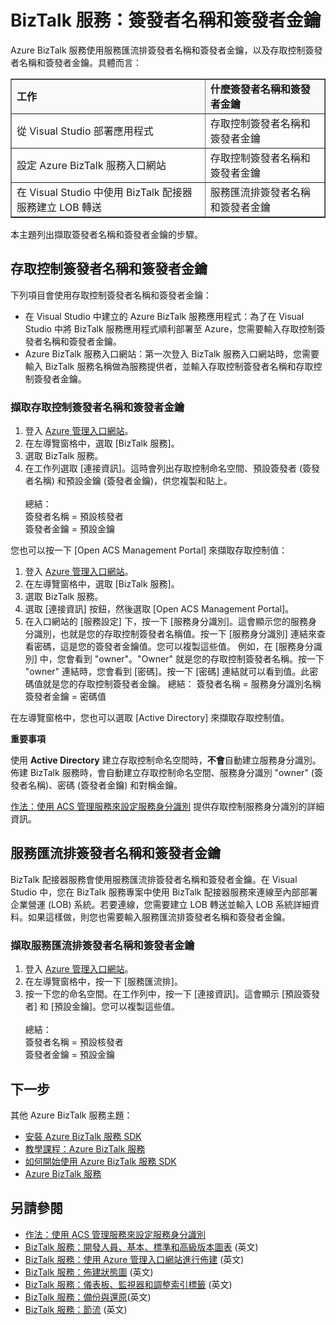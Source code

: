 <properties linkid="manage-services-biztalk-services-issuer-name-issuer-key" urlDisplayName="Issuer name and issuer key" pageTitle="Issuer Name and Issuer Key in BizTalk Services | Azure" metaKeywords="BizTalk Services, BizTalk, issuer name, issuer key, Azure" description="Learn how to retrieve Issuer Name and Issuer Key for either Service Bus or Access Control (ACS) in BizTalk Services." metaCanonical="" services="biztalk-services" documentationCenter="" title="BizTalk Services: Issuer Name and Issuer Key" authors="mandia" solutions="" manager="dwrede" editor="susanjo" />

<tags ms.service="biztalk-services" ms.workload="integration" ms.tgt_pltfrm="na" ms.devlang="na" ms.topic="article" ms.date="09/10/2014" ms.author="mandia" />

# BizTalk 服務：簽發者名稱和簽發者金鑰

Azure BizTalk 服務使用服務匯流排簽發者名稱和簽發者金鑰，以及存取控制簽發者名稱和簽發者金鑰。具體而言：

<table border="1">
<tr bgcolor="FAF9F9">
<td><strong>工作</strong></td>
<td><strong>什麼簽發者名稱和簽發者金鑰</strong></td>
</tr>
<tr>
<td>從 Visual Studio 部署應用程式</td>
<td>存取控制簽發者名稱和簽發者金鑰</td>
</tr>
<tr>
<td>設定 Azure BizTalk 服務入口網站</td>
<td>存取控制簽發者名稱和簽發者金鑰</td>
</tr>
<tr>
<td>在 Visual Studio 中使用 BizTalk 配接器服務建立 LOB 轉送</td>
<td>服務匯流排簽發者名稱和簽發者金鑰</td>
</tr>
</table>

本主題列出擷取簽發者名稱和簽發者金鑰的步驟。

## 存取控制簽發者名稱和簽發者金鑰

下列項目會使用存取控制簽發者名稱和簽發者金鑰：

-   在 Visual Studio 中建立的 Azure BizTalk 服務應用程式：為了在 Visual Studio 中將 BizTalk 服務應用程式順利部署至 Azure，您需要輸入存取控制簽發者名稱和簽發者金鑰。
-   Azure BizTalk 服務入口網站：第一次登入 BizTalk 服務入口網站時，您需要輸入 BizTalk 服務名稱做為服務提供者，並輸入存取控制簽發者名稱和存取控制簽發者金鑰。

### 擷取存取控制簽發者名稱和簽發者金鑰

1.  登入 [Azure 管理入口網站][Azure 管理入口網站]。
2.  在左導覽窗格中，選取 [BizTalk 服務]。
3.  選取 BizTalk 服務。
4.  在工作列選取 [連接資訊]。這時會列出存取控制命名空間、預設簽發者 (簽發者名稱) 和預設金鑰 (簽發者金鑰)，供您複製和貼上。<br/><br/>
    總結：<br/>
    簽發者名稱 = 預設核發者<br/>
    簽發者金鑰 = 預設金鑰

您也可以按一下 [Open ACS Management Portal] 來擷取存取控制值：

1.  登入 [Azure 管理入口網站][Azure 管理入口網站]。
2.  在左導覽窗格中，選取 [BizTalk 服務]。
3.  選取 BizTalk 服務。
4.  選取 [連接資訊] 按鈕，然後選取 [Open ACS Management Portal]。
5.  在入口網站的 [服務設定] 下，按一下 [服務身分識別]。這會顯示您的服務身分識別，也就是您的存取控制簽發者名稱值。按一下 [服務身分識別] 連結來查看密碼，這是您的簽發者金鑰值。您可以複製這些值。
    例如，在 [服務身分識別] 中，您會看到 "owner"。"Owner" 就是您的存取控制簽發者名稱。按一下 "owner" 連結時，您會看到 [密碼]。按一下 [密碼] 連結就可以看到值。此密碼值就是您的存取控制簽發者金鑰。
    總結：
    簽發者名稱 = 服務身分識別名稱
    簽發者金鑰 = 密碼值

在左導覽窗格中，您也可以選取 [Active Directory] 來擷取存取控制值。

<div class="dev-callout"> 
<b>重要事項</b> 
<p>使用 <strong>Active Directory</strong> 建立存取控制命名空間時，<strong>不會</strong>自動建立服務身分識別。佈建 BizTalk 服務時，會自動建立存取控制命名空間、服務身分識別 &quot;owner&quot; (簽發者名稱)、密碼 (簽發者金鑰) 和對稱金鑰。</p> 
<p><a href="http://go.microsoft.com/fwlink/p/?LinkID=303942">作法：使用 ACS 管理服務來設定服務身分識別</a> 提供存取控制服務身分識別的詳細資訊。</p>
</div>

## 服務匯流排簽發者名稱和簽發者金鑰

BizTalk 配接器服務會使用服務匯流排簽發者名稱和簽發者金鑰。在 Visual Studio 中，您在 BizTalk 服務專案中使用 BizTalk 配接器服務來連線至內部部署企業營運 (LOB) 系統。若要連線，您需要建立 LOB 轉送並輸入 LOB 系統詳細資料。如果這樣做，則您也需要輸入服務匯流排簽發者名稱和簽發者金鑰。

### 擷取服務匯流排簽發者名稱和簽發者金鑰

1.  登入 [Azure 管理入口網站][Azure 管理入口網站]。
2.  在左導覽窗格中，按一下 [服務匯流排]。
3.  按一下您的命名空間。在工作列中，按一下 [連接資訊]。這會顯示 [預設簽發者] 和 [預設金鑰]。您可以複製這些值。<br /><br />
    總結：<br />
    簽發者名稱 = 預設核發者<br />
    簽發者金鑰 = 預設金鑰

## 下一步

其他 Azure BizTalk 服務主題：

-   [安裝 Azure BizTalk 服務 SDK][安裝 Azure BizTalk 服務 SDK]
-   [教學課程：Azure BizTalk 服務][教學課程：Azure BizTalk 服務]
-   [如何開始使用 Azure BizTalk 服務 SDK][如何開始使用 Azure BizTalk 服務 SDK]
-   [Azure BizTalk 服務][Azure BizTalk 服務]

## 另請參閱

-   [作法：使用 ACS 管理服務來設定服務身分識別][作法：使用 ACS 管理服務來設定服務身分識別]
-   [BizTalk 服務：開發人員、基本、標準和高級版本圖表][BizTalk 服務：開發人員、基本、標準和高級版本圖表]
     (英文)
-   [BizTalk 服務：使用 Azure 管理入口網站進行佈建][BizTalk 服務：使用 Azure 管理入口網站進行佈建]
     (英文)
-   [BizTalk 服務：佈建狀態圖][BizTalk 服務：佈建狀態圖]
     (英文)
-   [BizTalk 服務：儀表板、監視器和調整索引標籤][BizTalk 服務：儀表板、監視器和調整索引標籤]
     (英文)
-   [BizTalk 服務：備份與還原][BizTalk 服務：備份與還原](英文)
-   [BizTalk 服務：節流][BizTalk 服務：節流]
     (英文)

  [Azure 管理入口網站]: http://go.microsoft.com/fwlink/p/?LinkID=213885
  [作法：使用 ACS 管理服務來設定服務身分識別]: http://go.microsoft.com/fwlink/p/?LinkID=303942
  [安裝 Azure BizTalk 服務 SDK]: http://go.microsoft.com/fwlink/p/?LinkID=241589
  [教學課程：Azure BizTalk 服務]: http://go.microsoft.com/fwlink/p/?LinkID=236944
  [如何開始使用 Azure BizTalk 服務 SDK]: http://go.microsoft.com/fwlink/p/?LinkID=302335
  [Azure BizTalk 服務]: http://go.microsoft.com/fwlink/p/?LinkID=303664
  [BizTalk 服務：開發人員、基本、標準和高級版本圖表]: http://go.microsoft.com/fwlink/p/?LinkID=302279
  [BizTalk 服務：使用 Azure 管理入口網站進行佈建]: http://go.microsoft.com/fwlink/p/?LinkID=302280
  [BizTalk 服務：佈建狀態圖]: http://go.microsoft.com/fwlink/p/?LinkID=329870
  [BizTalk 服務：儀表板、監視器和調整索引標籤]: http://go.microsoft.com/fwlink/p/?LinkID=302281
  [BizTalk 服務：備份與還原]: http://go.microsoft.com/fwlink/p/?LinkID=329873
  [BizTalk 服務：節流]: http://go.microsoft.com/fwlink/p/?LinkID=302282
